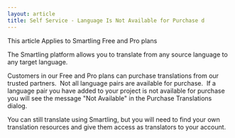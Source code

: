 ```yaml
---
layout: article
title: Self Service - Language Is Not Available for Purchase d
---
```



This article Applies to Smartling Free and Pro plans

The Smartling platform allows you to translate from any source language to any target language.

Customers in our Free and Pro plans can purchase translations from our trusted partners. &nbsp;Not all language pairs are available for purchase. &nbsp;If a language pair you have added to your project is not available for purchase you will see the message "Not Available" in the Purchase Translations dialog.

You can still translate using Smartling, but you will need to find your own translation resources and give them access as translators to your account.